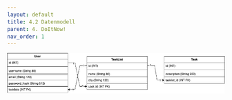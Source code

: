 ```yaml
---
layout: default
title: 4.2 Datenmodell
parent: 4. DoItNow!
nav_order: 1
---
```


![ERD](../../resources/images/ERD.png)